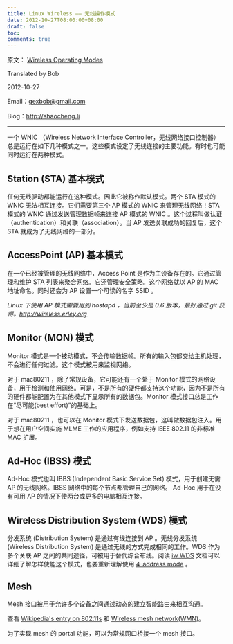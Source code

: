 ```yaml
---
title: Linux Wireless —— 无线操作模式
date: 2012-10-27T08:00:00+08:00
draft: false
toc:
comments: true
---
```



原文：
[Wireless Operating Modes](http://linuxwireless.org/en/users/Documentation/modes)

Translated by Bob

2012-10-27

Email：gexbob@gmail.com

Blog：<http://shaocheng.li>

***

一个 WNIC （Wireless Network Interface Controller，无线网络接口控制器）总是运行在如下几种模式之一。这些模式设定了无线连接的主要功能。有时也可能同时运行在两种模式。

## Station (STA) 基本模式

任何无线驱动都能运行在这种模式。因此它被称作默认模式。两个 STA 模式的 WNIC 无法相互连接。它们需要第三个 AP 模式的 WNIC 来管理无线网络！STA 模式的 WNIC 通过发送管理数据帧来连接 AP 模式的 WNIC 。这个过程叫做认证（authentication）和关联（association）。当 AP 发送关联成功的回复后，这个 STA 就成为了无线网络的一部分。

## AccessPoint (AP) 基本模式

在一个已经被管理的无线网络中，Access Point 是作为主设备存在的。它通过管理和维护 STA 列表来聚合网络。它还管理安全策略。这个网络就以 AP 的 MAC 地址命名。同时还会为 AP 设置一个可读的名字 SSID 。

_Linux 下使用 AP 模式需要用到 hostapd ，当前至少是 0.6 版本，最好通过 git 获得。<http://wireless.erley.org>_

## Monitor (MON) 模式

Monitor 模式是一个被动模式，不会传输数据帧。所有的输入包都交给主机处理，不会进行任何过滤。这个模式被用来监视网络。

对于 mac80211 ，除了常规设备，它可能还有一个处于 Monitor 模式的网络设备，用于检测和使用网络。可是，不是所有的硬件都支持这个功能，因为不是所有的硬件都能配置为在其他模式下显示所有的数据包。Monitor 模式接口总是工作在“尽可能(best effort)”的基础上。

对于 mac80211 ，也可以在 Monitor 模式下发送数据包，这叫做数据包注入。用于想在用户空间实施 MLME 工作的应用程序，例如支持 IEEE 802.11 的非标准 MAC 扩展。

## Ad-Hoc (IBSS) 模式

Ad-Hoc 模式也叫 IBBS (Independent Basic Service Set) 模式，用于创建无需 AP 的无线网络。IBSS 网络中的每个节点都管理自己的网络。 Ad-Hoc 用于在没有可用 AP 的情况下使两台或更多的电脑相互连接。

## Wireless Distribution System (WDS) 模式

分发系统 (Distribution System) 是通过有线连接到 AP 。无线分发系统 (Wireless Distribution System) 是通过无线的方式完成相同的工作。WDS 作为多个关联 AP 之间的共同途径，可被用于替代综合布线。阅读 [iw WDS](http://linuxwireless.org/en/users/Documentation/iw#Setting_up_a_WDS_peer) 文档可以详细了解怎样使能这个模式，也要重新理解使用 [4-address mode](http://linuxwireless.org/en/users/Documentation/iw#Using_4-address_for_AP_and_client_mode) 。

## Mesh

Mesh 接口被用于允许多个设备之间通过动态的建立智能路由来相互沟通。

查看 [Wikipedia's entry on 802.11s](http://en.wikipedia.org/wiki/IEEE_802.11s) 和 [Wireless mesh network(WMN)](http://en.wikipedia.org/wiki/Wireless_mesh_network)。

为了实现 mesh 的 portal 功能，可以为常规网口桥接一个 mesh 接口。
